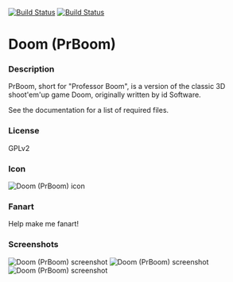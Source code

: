 [![Build Status](https://travis-ci.org/kodi-game/game.libretro.prboom.svg?branch=master)](https://travis-ci.org/kodi-game/game.libretro.prboom)
[![Build Status](https://ci.appveyor.com/api/projects/status/github/kodi-game/game.libretro.prboom?svg=true)](https://ci.appveyor.com/project/kodi-game/game-libretro-prboom)

# Doom (PrBoom)

### Description

PrBoom, short for "Professor Boom", is a version of the classic 3D shoot'em'up game Doom, originally written by id Software.

See the documentation for a list of required files.

### License

GPLv2

### Icon

![Doom (PrBoom) icon](game.libretro.prboom/resources/icon.png)

### Fanart

Help make me fanart!

### Screenshots

![Doom (PrBoom) screenshot](game.libretro.prboom/resources/screenshot-01.jpg)
![Doom (PrBoom) screenshot](game.libretro.prboom/resources/screenshot-02.jpg)
![Doom (PrBoom) screenshot](game.libretro.prboom/resources/screenshot-03.jpg)
